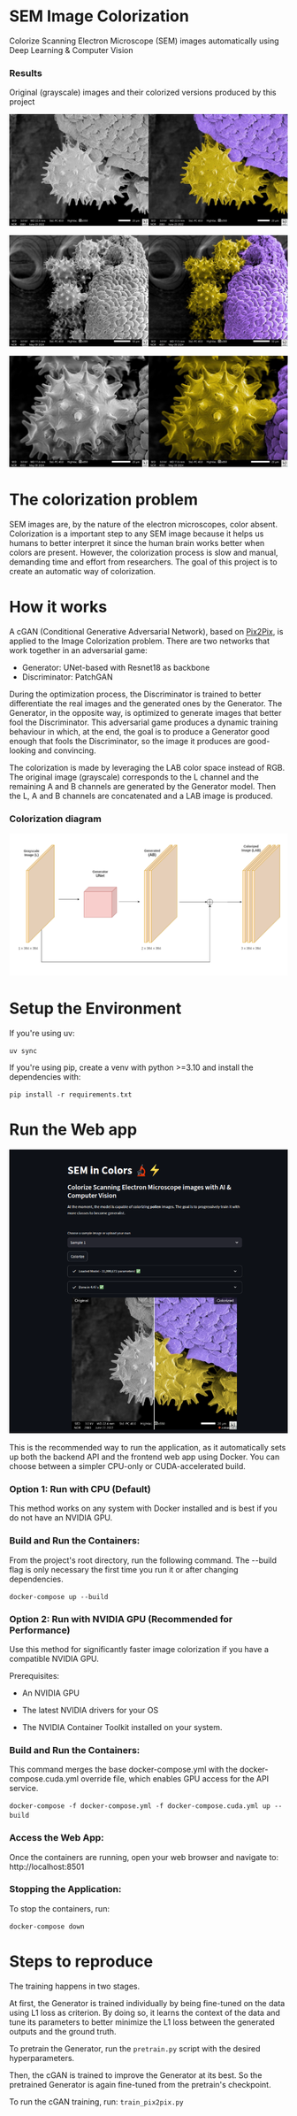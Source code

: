# SEM Image Colorization
Colorize Scanning Electron Microscope (SEM) images automatically using Deep Learning & Computer Vision

### Results
Original (grayscale) images and their colorized versions produced by this project

![Sample1](./samples/Sample1.jpg)

![Sample2](./samples/Sample2.jpg)

![Sample3](./samples/Sample3.jpg)

# The colorization problem
SEM images are, by the nature of the electron microscopes, color absent. Colorization is a important step to any SEM image because it helps us humans to better interpret it since the human brain works better when colors are present. However, the colorization process is slow and manual, demanding time and effort from researchers. The goal of this project is to create an automatic way of colorization.

# How it works
A cGAN (Conditional Generative Adversarial Network), based on [Pix2Pix](https://arxiv.org/pdf/1611.07004), is applied to the Image Colorization problem.
There are two networks that work together in an adversarial game: 
* Generator: UNet-based with Resnet18 as backbone
* Discriminator: PatchGAN 

During the optimization process, the Discriminator is trained to better differentiate the real images and the generated ones by the Generator. The Generator, in the opposite way, is optimized to generate images that better fool the Discriminator. This adversarial game produces a dynamic training behaviour in which, at the end, the goal is to produce a Generator good enough that fools the Discriminator, so the image it produces are good-looking and convincing.

The colorization is made by leveraging the LAB color space instead of RGB. The original image (grayscale) corresponds to the L channel and the remaining A and B channels are generated by the Generator model. Then the L, A and B channels are concatenated and a LAB image is produced. 
  
### Colorization diagram
![Diagram](./colorization-diagram.png)

# Setup the Environment

If you're using uv:

`uv sync`

If you're using pip, create a venv with python >=3.10 and install the dependencies with:

`pip install -r requirements.txt`


# Run the Web app
![WebApp](./samples/webapp.png)

This is the recommended way to run the application, as it automatically sets up both the backend API and the frontend web app using Docker. You can choose between a simpler CPU-only or CUDA-accelerated build.

### Option 1: Run with CPU (Default)

This method works on any system with Docker installed and is best if you do not have an NVIDIA GPU.

### Build and Run the Containers:
From the project's root directory, run the following command. The --build flag is only necessary the first time you run it or after changing dependencies.

`docker-compose up --build`

### Option 2: Run with NVIDIA GPU (Recommended for Performance)
Use this method for significantly faster image colorization if you have a compatible NVIDIA GPU.

Prerequisites:

* An NVIDIA GPU

* The latest NVIDIA drivers for your OS

* The NVIDIA Container Toolkit installed on your system.

### Build and Run the Containers:
This command merges the base docker-compose.yml with the docker-compose.cuda.yml override file, which enables GPU access for the API service.

`docker-compose -f docker-compose.yml -f docker-compose.cuda.yml up --build`

### Access the Web App:
Once the containers are running, open your web browser and navigate to: http://localhost:8501

### Stopping the Application:

To stop the containers, run:
    
`docker-compose down`

# Steps to reproduce
The training happens in two stages. 

At first, the Generator is trained individually by being fine-tuned on the data using L1 loss as criterion. By doing so, it learns the context of the data and tune its parameters to better minimize the L1 loss between the generated outputs and the ground truth.

To pretrain the Generator, run the `pretrain.py` script with the desired hyperparameters. 

Then, the cGAN is trained to improve the Generator at its best. So the pretrained Generator is again fine-tuned from the pretrain's checkpoint.

To run the cGAN training, run:
`train_pix2pix.py`